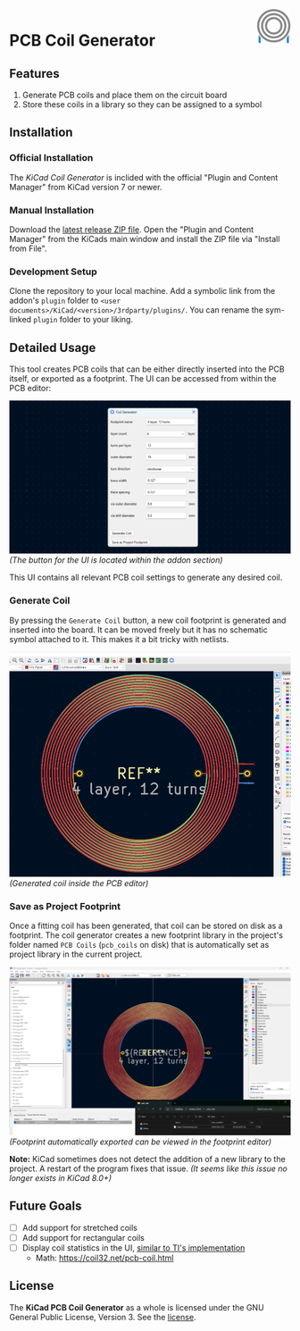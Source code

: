 <img align="right" width="60px" src="assets/logo.svg">

# PCB Coil Generator

## Features

1. Generate PCB coils and place them on the circuit board
1. Store these coils in a library so they can be assigned to a symbol

## Installation

### Official Installation

The _KiCad Coil Generator_ is inclided with the official "Plugin and Content Manager" from KiCad version 7 or newer.

### Manual Installation

Download the [latest release ZIP file](releases). Open the "Plugin and Content Manager" from the KiCads main window and install the ZIP file via "Install from File".

### Development Setup

Clone the repository to your local machine. Add a symbolic link from the addon's `plugin` folder to `<user documents>/KiCad/<version>/3rdparty/plugins/`. You can rename the sym-linked `plugin` folder to your liking.

## Detailed Usage

This tool creates PCB coils that can be either directly inserted into the PCB itself, or exported as a footprint. The UI can be accessed from within the PCB editor:

![the coild generator UI](assets/ui.png)
_(The button for the UI is located within the addon section)_

This UI contains all relevant PCB coil settings to generate any desired coil.

### Generate Coil

By pressing the `Generate Coil` button, a new coil footprint is generated and inserted into the board. It can be moved freely but it has no schematic symbol attached to it. This makes it a bit tricky with netlists.

![generated coil](assets/pcb_editor.png)
_(Generated coil inside the PCB editor)_

### Save as Project Footprint

Once a fitting coil has been generated, that coil can be stored on disk as a footprint. The coil generator creates a new footprint library in the project's folder named `PCB Coils` (`pcb_coils` on disk) that is automatically set as project library in the current project.

![](assets/as_footprint.png)
_(Footprint automatically exported can be viewed in the footprint editor)_

**Note:** KiCad sometimes does not detect the addition of a new library to the project. A restart of the program fixes that issue. _(It seems like this issue no longer exists in KiCad 8.0+)_

## Future Goals

- [ ] Add support for stretched coils
- [ ] Add support for rectangular coils
- [ ] Display coil statistics in the UI, [similar to TI's implementation](https://webench.ti.com/wb5/LDC)
  - Math: https://coil32.net/pcb-coil.html
  
## License

The **KiCad PCB Coil Generator** as a whole is licensed under the GNU General Public License, Version 3. See the [license](LICENSE).
